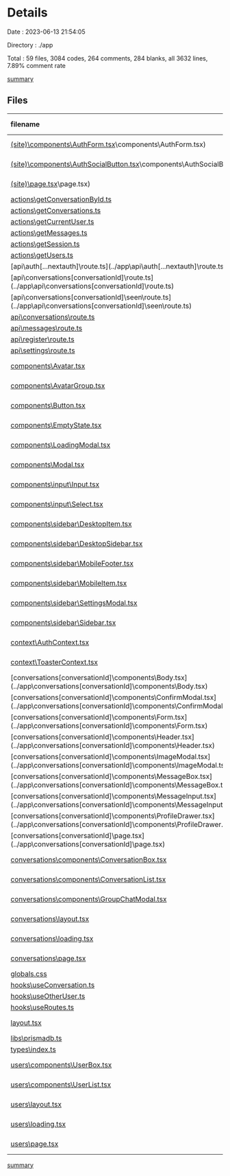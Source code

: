 # Details

Date : 2023-06-13 21:54:05

Directory : ./app

Total : 59 files,  3084 codes, 264 comments, 284 blanks, all 3632 lines, 7.89% comment rate

[summary](results.md)

## Files
| filename | language | code | comment | blank | total | comment rate |
| :--- | :--- | ---: | ---: | ---: | ---: | ---: |
| [(site)\components\AuthForm.tsx](../app\(site)\components\AuthForm.tsx) | TypeScript React | 181 | 8 | 11 | 200 | 4.23% |
| [(site)\components\AuthSocialButton.tsx](../app\(site)\components\AuthSocialButton.tsx) | TypeScript React | 32 | 7 | 3 | 42 | 17.95% |
| [(site)\page.tsx](../app\(site)\page.tsx) | TypeScript React | 47 | 7 | 2 | 56 | 12.96% |
| [actions\getConversationById.ts](../app\actions\getConversationById.ts) | TypeScript | 25 | 7 | 8 | 40 | 21.88% |
| [actions\getConversations.ts](../app\actions\getConversations.ts) | TypeScript | 33 | 7 | 6 | 46 | 17.50% |
| [actions\getCurrentUser.ts](../app\actions\getCurrentUser.ts) | TypeScript | 23 | 7 | 8 | 38 | 23.33% |
| [actions\getMessages.ts](../app\actions\getMessages.ts) | TypeScript | 23 | 7 | 5 | 35 | 23.33% |
| [actions\getSession.ts](../app\actions\getSession.ts) | TypeScript | 5 | 0 | 3 | 8 | 0.00% |
| [actions\getUsers.ts](../app\actions\getUsers.ts) | TypeScript | 24 | 7 | 5 | 36 | 22.58% |
| [api\auth\[...nextauth]\route.ts](../app\api\auth\[...nextauth]\route.ts) | TypeScript | 53 | 7 | 6 | 66 | 11.67% |
| [api\conversations\[conversationId]\route.ts](../app\api\conversations\[conversationId]\route.ts) | TypeScript | 39 | 0 | 5 | 44 | 0.00% |
| [api\conversations\[conversationId]\seen\route.ts](../app\api\conversations\[conversationId]\seen\route.ts) | TypeScript | 60 | 1 | 10 | 71 | 1.64% |
| [api\conversations\route.ts](../app\api\conversations\route.ts) | TypeScript | 85 | 0 | 14 | 99 | 0.00% |
| [api\messages\route.ts](../app\api\messages\route.ts) | TypeScript | 69 | 0 | 5 | 74 | 0.00% |
| [api\register\route.ts](../app\api\register\route.ts) | TypeScript | 31 | 0 | 6 | 37 | 0.00% |
| [api\settings\route.ts](../app\api\settings\route.ts) | TypeScript | 31 | 0 | 4 | 35 | 0.00% |
| [components\Avatar.tsx](../app\components\Avatar.tsx) | TypeScript React | 44 | 7 | 2 | 53 | 13.73% |
| [components\AvatarGroup.tsx](../app\components\AvatarGroup.tsx) | TypeScript React | 45 | 7 | 5 | 57 | 13.46% |
| [components\Button.tsx](../app\components\Button.tsx) | TypeScript React | 50 | 7 | 5 | 62 | 12.28% |
| [components\EmptyState.tsx](../app\components\EmptyState.tsx) | TypeScript React | 38 | 7 | 3 | 48 | 15.56% |
| [components\LoadingModal.tsx](../app\components\LoadingModal.tsx) | TypeScript React | 55 | 0 | 5 | 60 | 0.00% |
| [components\Modal.tsx](../app\components\Modal.tsx) | TypeScript React | 123 | 7 | 4 | 134 | 5.38% |
| [components\input\Input.tsx](../app\components\input\Input.tsx) | TypeScript React | 56 | 7 | 5 | 68 | 11.11% |
| [components\input\Select.tsx](../app\components\input\Select.tsx) | TypeScript React | 48 | 0 | 2 | 50 | 0.00% |
| [components\sidebar\DesktopItem.tsx](../app\components\sidebar\DesktopItem.tsx) | TypeScript React | 50 | 7 | 5 | 62 | 12.28% |
| [components\sidebar\DesktopSidebar.tsx](../app\components\sidebar\DesktopSidebar.tsx) | TypeScript React | 92 | 7 | 4 | 103 | 7.07% |
| [components\sidebar\MobileFooter.tsx](../app\components\sidebar\MobileFooter.tsx) | TypeScript React | 39 | 0 | 4 | 43 | 0.00% |
| [components\sidebar\MobileItem.tsx](../app\components\sidebar\MobileItem.tsx) | TypeScript React | 48 | 7 | 5 | 60 | 12.73% |
| [components\sidebar\SettingsModal.tsx](../app\components\sidebar\SettingsModal.tsx) | TypeScript React | 147 | 7 | 9 | 163 | 4.55% |
| [components\sidebar\Sidebar.tsx](../app\components\sidebar\Sidebar.tsx) | TypeScript React | 14 | 7 | 4 | 25 | 33.33% |
| [context\AuthContext.tsx](../app\context\AuthContext.tsx) | TypeScript React | 8 | 0 | 4 | 12 | 0.00% |
| [context\ToasterContext.tsx](../app\context\ToasterContext.tsx) | TypeScript React | 6 | 0 | 4 | 10 | 0.00% |
| [conversations\[conversationId]\components\Body.tsx](../app\conversations\[conversationId]\components\Body.tsx) | TypeScript React | 30 | 7 | 3 | 40 | 18.92% |
| [conversations\[conversationId]\components\ConfirmModal.tsx](../app\conversations\[conversationId]\components\ConfirmModal.tsx) | TypeScript React | 95 | 0 | 3 | 98 | 0.00% |
| [conversations\[conversationId]\components\Form.tsx](../app\conversations\[conversationId]\components\Form.tsx) | TypeScript React | 89 | 0 | 5 | 94 | 0.00% |
| [conversations\[conversationId]\components\Header.tsx](../app\conversations\[conversationId]\components\Header.tsx) | TypeScript React | 95 | 7 | 8 | 110 | 6.86% |
| [conversations\[conversationId]\components\ImageModal.tsx](../app\conversations\[conversationId]\components\ImageModal.tsx) | TypeScript React | 22 | 0 | 4 | 26 | 0.00% |
| [conversations\[conversationId]\components\MessageBox.tsx](../app\conversations\[conversationId]\components\MessageBox.tsx) | TypeScript React | 81 | 7 | 10 | 98 | 7.95% |
| [conversations\[conversationId]\components\MessageInput.tsx](../app\conversations\[conversationId]\components\MessageInput.tsx) | TypeScript React | 42 | 7 | 3 | 52 | 14.29% |
| [conversations\[conversationId]\components\ProfileDrawer.tsx](../app\conversations\[conversationId]\components\ProfileDrawer.tsx) | TypeScript React | 317 | 0 | 7 | 324 | 0.00% |
| [conversations\[conversationId]\page.tsx](../app\conversations\[conversationId]\page.tsx) | TypeScript React | 32 | 0 | 5 | 37 | 0.00% |
| [conversations\components\ConversationBox.tsx](../app\conversations\components\ConversationBox.tsx) | TypeScript React | 122 | 7 | 11 | 140 | 5.43% |
| [conversations\components\ConversationList.tsx](../app\conversations\components\ConversationList.tsx) | TypeScript React | 86 | 7 | 3 | 96 | 7.53% |
| [conversations\components\GroupChatModal.tsx](../app\conversations\components\GroupChatModal.tsx) | TypeScript React | 134 | 0 | 5 | 139 | 0.00% |
| [conversations\layout.tsx](../app\conversations\layout.tsx) | TypeScript React | 21 | 8 | 2 | 31 | 27.59% |
| [conversations\loading.tsx](../app\conversations\loading.tsx) | TypeScript React | 5 | 0 | 2 | 7 | 0.00% |
| [conversations\page.tsx](../app\conversations\page.tsx) | TypeScript React | 15 | 0 | 4 | 19 | 0.00% |
| [globals.css](../app\globals.css) | CSS | 7 | 0 | 2 | 9 | 0.00% |
| [hooks\useConversation.ts](../app\hooks\useConversation.ts) | TypeScript | 15 | 7 | 6 | 28 | 31.82% |
| [hooks\useOtherUser.ts](../app\hooks\useOtherUser.ts) | TypeScript | 16 | 7 | 2 | 25 | 30.43% |
| [hooks\useRoutes.ts](../app\hooks\useRoutes.ts) | TypeScript | 32 | 7 | 5 | 44 | 17.95% |
| [layout.tsx](../app\layout.tsx) | TypeScript React | 25 | 7 | 4 | 36 | 21.88% |
| [libs\prismadb.ts](../app\libs\prismadb.ts) | TypeScript | 7 | 0 | 3 | 10 | 0.00% |
| [types\index.ts](../app\types\index.ts) | TypeScript | 9 | 7 | 3 | 19 | 43.75% |
| [users\components\UserBox.tsx](../app\users\components\UserBox.tsx) | TypeScript React | 72 | 7 | 4 | 83 | 8.86% |
| [users\components\UserList.tsx](../app\users\components\UserList.tsx) | TypeScript React | 51 | 7 | 3 | 61 | 12.07% |
| [users\layout.tsx](../app\users\layout.tsx) | TypeScript React | 18 | 8 | 2 | 28 | 30.77% |
| [users\loading.tsx](../app\users\loading.tsx) | TypeScript React | 5 | 7 | 2 | 14 | 58.33% |
| [users\page.tsx](../app\users\page.tsx) | TypeScript React | 17 | 8 | 2 | 27 | 32.00% |

[summary](results.md)
